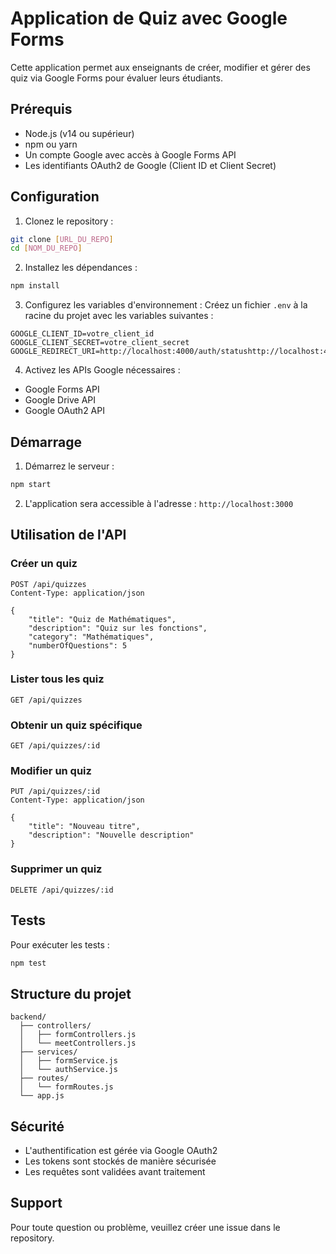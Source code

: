 # Application de Quiz avec Google Forms

Cette application permet aux enseignants de créer, modifier et gérer des quiz via Google Forms pour évaluer leurs étudiants.

## Prérequis

- Node.js (v14 ou supérieur)
- npm ou yarn
- Un compte Google avec accès à Google Forms API
- Les identifiants OAuth2 de Google (Client ID et Client Secret)

## Configuration

1. Clonez le repository :
```bash
git clone [URL_DU_REPO]
cd [NOM_DU_REPO]
```

2. Installez les dépendances :
```bash
npm install
```

3. Configurez les variables d'environnement :
Créez un fichier `.env` à la racine du projet avec les variables suivantes :
```
GOOGLE_CLIENT_ID=votre_client_id
GOOGLE_CLIENT_SECRET=votre_client_secret
GOOGLE_REDIRECT_URI=http://localhost:4000/auth/statushttp://localhost:4000/auth/google/callback
```

4. Activez les APIs Google nécessaires :
- Google Forms API
- Google Drive API
- Google OAuth2 API

## Démarrage

1. Démarrez le serveur :
```bash
npm start
```

2. L'application sera accessible à l'adresse : `http://localhost:3000`

## Utilisation de l'API

### Créer un quiz
```http
POST /api/quizzes
Content-Type: application/json

{
    "title": "Quiz de Mathématiques",
    "description": "Quiz sur les fonctions",
    "category": "Mathématiques",
    "numberOfQuestions": 5
}
```

### Lister tous les quiz
```http
GET /api/quizzes
```

### Obtenir un quiz spécifique
```http
GET /api/quizzes/:id
```

### Modifier un quiz
```http
PUT /api/quizzes/:id
Content-Type: application/json

{
    "title": "Nouveau titre",
    "description": "Nouvelle description"
}
```

### Supprimer un quiz
```http
DELETE /api/quizzes/:id
```

## Tests

Pour exécuter les tests :
```bash
npm test
```

## Structure du projet

```
backend/
  ├── controllers/
  │   ├── formControllers.js
  │   └── meetControllers.js
  ├── services/
  │   ├── formService.js
  │   └── authService.js
  ├── routes/
  │   └── formRoutes.js
  └── app.js
```

## Sécurité

- L'authentification est gérée via Google OAuth2
- Les tokens sont stockés de manière sécurisée
- Les requêtes sont validées avant traitement

## Support

Pour toute question ou problème, veuillez créer une issue dans le repository. 